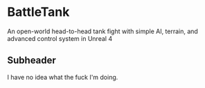 # BattleTank
An open-world head-to-head tank fight with simple AI, terrain, and advanced control system in Unreal 4


## Subheader
I have no idea what the fuck I'm doing.
